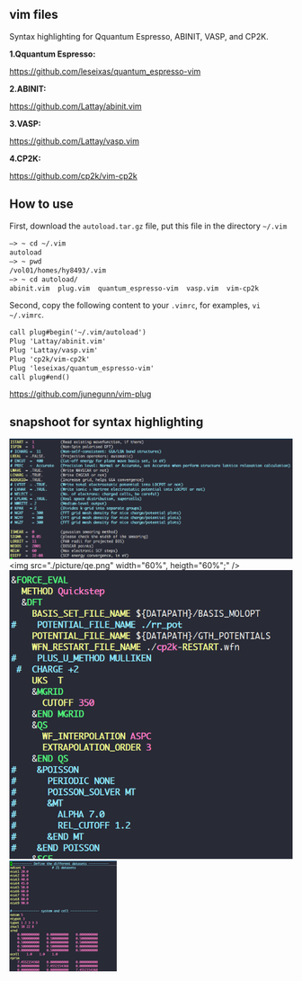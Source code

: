 ## vim files

Syntax highlighting for Qquantum Espresso, ABINIT, VASP, and CP2K. 

**1.Qquantum Espresso:**

https://github.com/leseixas/quantum_espresso-vim

**2.ABINIT:**

https://github.com/Lattay/abinit.vim

**3.VASP:**

https://github.com/Lattay/vasp.vim

**4.CP2K:**

https://github.com/cp2k/vim-cp2k


## How to use

First, download the `autoload.tar.gz` file, put this file in the directory `~/.vim `

```
—> ~ cd ~/.vim
autoload
—> ~ pwd
/vol01/homes/hy8493/.vim
—> ~ cd autoload/
abinit.vim  plug.vim  quantum_espresso-vim  vasp.vim  vim-cp2k
```
Second, copy the following content to your `.vimrc`, for examples, `vi ~/.vimrc`.
```
call plug#begin('~/.vim/autoload')
Plug 'Lattay/abinit.vim'
Plug 'Lattay/vasp.vim'
Plug 'cp2k/vim-cp2k'
Plug 'leseixas/quantum_espresso-vim'
call plug#end()
```

https://github.com/junegunn/vim-plug

## snapshoot for syntax highlighting

![vasp](./picture/vasp.png)
<img src="./picture/qe.png"  width="60%", heigth="60%";" />
<img src="./picture/cp2k.png"  style="zoom: 95%;" />
<img src="./picture/abinit.png"  style="zoom: 25%;" />
